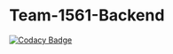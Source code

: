 # Team-1561-Backend

[![Codacy Badge](https://api.codacy.com/project/badge/Grade/57fcae27fc4946e0bd40a89b657fb17d)](https://app.codacy.com/gh/BuildForSDGCohort2/Team-1561-Backend?utm_source=github.com&utm_medium=referral&utm_content=BuildForSDGCohort2/Team-1561-Backend&utm_campaign=Badge_Grade_Dashboard)